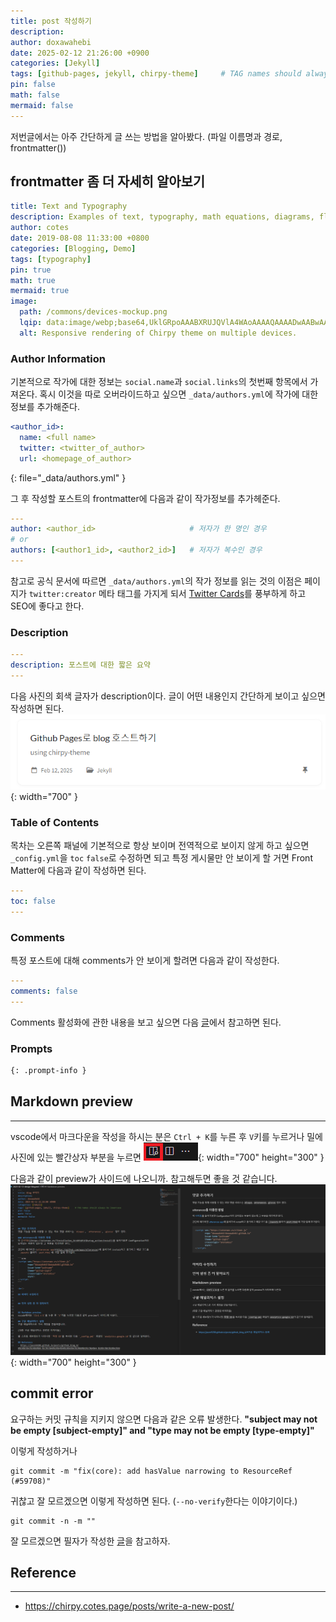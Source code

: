 ```yaml
---
title: post 작성하기
description: 
author: doxawahebi
date: 2025-02-12 21:26:00 +0900
categories: [Jekyll]
tags: [github-pages, jekyll, chirpy-theme]     # TAG names should always be lowercase
pin: false
math: false
mermaid: false
---
```


저번글에서는 아주 간단하게 글 쓰는 방법을 알아봤다. (파일 이름명과 경로, frontmatter())



## frontmatter 좀 더 자세히 알아보기

```yaml
title: Text and Typography
description: Examples of text, typography, math equations, diagrams, flowcharts, pictures, videos, and more. (부제목목)
author: cotes
date: 2019-08-08 11:33:00 +0800
categories: [Blogging, Demo]
tags: [typography]
pin: true
math: true
mermaid: true
image:
  path: /commons/devices-mockup.png
  lqip: data:image/webp;base64,UklGRpoAAABXRUJQVlA4WAoAAAAQAAAADwAABwAAQUxQSDIAAAARL0AmbZurmr57yyIiqE8oiG0bejIYEQTgqiDA9vqnsUSI6H+oAERp2HZ65qP/VIAWAFZQOCBCAAAA8AEAnQEqEAAIAAVAfCWkAALp8sF8rgRgAP7o9FDvMCkMde9PK7euH5M1m6VWoDXf2FkP3BqV0ZYbO6NA/VFIAAAA
  alt: Responsive rendering of Chirpy theme on multiple devices.
```

### Author Information
기본적으로 작가에 대한 정보는 `social.name`과 `social.links`의 첫번째 항목에서 가져온다.
혹시 이것을 따로 오버라이드하고 싶으면 `_data/authors.yml`에 작가에 대한 정보를 추가해준다.

```YAML
<author_id>:
  name: <full name>
  twitter: <twitter_of_author>
  url: <homepage_of_author>
```
{: file="_data/authors.yml" }

그 후 작성할 포스트의 frontmatter에 다음과 같이 작가정보를 추가헤준다.
```yaml
---
author: <author_id>                     # 저자가 한 명인 경우
# or
authors: [<author1_id>, <author2_id>]   # 저자가 복수인 경우
---
```
참고로 공식 문서에 따르면 `_data/authors.yml`의 작가 정보를 읽는 것의 이점은 페이지가 `twitter:creator` 메타 태그를 가지게 되서
[Twitter Cards](https://developer.x.com/en/docs/x-for-websites/cards/guides/getting-started#card-and-content-attribution)를 풍부하게 하고 SEO에 좋다고 한다.

### Description
```yaml
---
description: 포스트에 대한 짧은 요약
---
```
다음 사진의 회색 글자가 description이다. 글이 어떤 내용인지 간단하게 보이고 싶으면 작성하면 된다.
![Desktop View](/assets/img/posts/2025/02/post-description.png){: width="700" }

### Table of Contents
목차는 오른쪽 패널에 기본적으로 항상 보이며
전역적으로 보이지 않게 하고 싶으면  `_config.yml`을 `toc` `false`로 수정하면 되고
특정 게시물만 안 보이게 할 거면 Front Matter에 다음과 같이 작성하면 된다.
```yaml
---
toc: false
---
```

### Comments
특정 포스트에 대해 comments가 안 보이게 할려면 다음과 같이 작성한다.
```yaml
---
comments: false
---
```
Comments 활성화에 관한 내용을 보고 싶으면 다음 [글](https://doxawahebi.github.io/posts/design-blog/#%EB%8C%93%EA%B8%80-%EC%B6%94%EA%B0%80%ED%95%98%EA%B8%B0)에서 참고하면 된다.


### Prompts
```markdown
{: .prompt-info }
```

## Markdown preview
---
vscode에서 마크다운을 작성을 하시는 분은 `Ctrl + K`를 누른 후 `V`키를 누르거나 밀에 사진에 있는 빨간상자 부분을 누르면
![Desktop View](/assets/img/posts/2025/02/preview-button.png){: width="700" height="300" }

다음과 같이 preview가 사이드에 나오니까. 참고해두면 좋을 것 같습니다.
![Desktop View](/assets/img/posts/2025/02/preview-markdown.png){: width="700" height="300" }

## commit error
요구하는 커밋 규칙을 지키지 않으면 다음과 같은 오류 발생한다.
**"subject may not be empty [subject-empty]" and "type may not be empty [type-empty]"**

이렇게 작성하거나
```shell
git commit -m "fix(core): add hasValue narrowing to ResourceRef (#59708)"
```

귀찮고 잘 모르겠으면 이렇게 작성하면 된다. (`--no-verify`한다는 이야기이다.)
```shell
git commit -n -m ""
```

잘 모르겠으면 필자가 작성한 [글](https://doxawahebi.github.io/posts/commit-message-style/)을 참고하자.



## Reference
---
- https://chirpy.cotes.page/posts/write-a-new-post/
